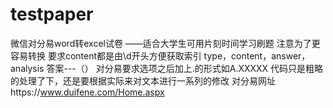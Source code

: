 # testpaper
微信对分易word转excel试卷 ——适合大学生可用片刻时间学习刷题
注意为了更容易转换 要求content都是由\d开头方便获取索引
type，content，answer，analysis
答案---（）
对分易要求选项之后加上.的形式如A.XXXXX
代码只是粗略的处理了下，还是要根据实际来对文本进行一系列的修改
对分易网址https://www.duifene.com/Home.aspx
